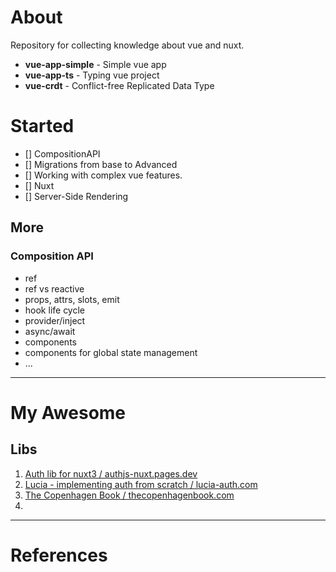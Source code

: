 # About

Repository for collecting knowledge about vue and nuxt.

- **vue-app-simple** - Simple vue app
- **vue-app-ts** - Typing vue project
- **vue-crdt** - Conflict-free Replicated Data Type

# Started

- [] CompositionAPI
- [] Migrations from base to Advanced
- [] Working with complex vue features.
- [] Nuxt
- [] Server-Side Rendering

## More

### Composition API

- ref
- ref vs reactive
- props, attrs, slots, emit
- hook life cycle
- provider/inject
- async/await
- components
- components for global state management
- ...

---

# My Awesome

## Libs

1. [Auth lib for nuxt3 / authjs-nuxt.pages.dev](https://authjs-nuxt.pages.dev/)
2. [Lucia - implementing auth from scratch / lucia-auth.com](https://lucia-auth.com/)
3. [The Copenhagen Book / thecopenhagenbook.com](https://thecopenhagenbook.com/)
4. 

---

# References
